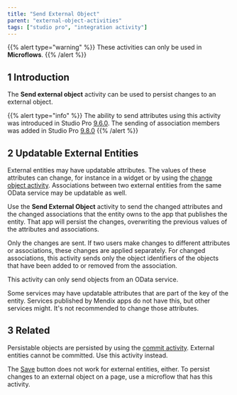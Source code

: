 ```yaml
---
title: "Send External Object"
parent: "external-object-activities"
tags: ["studio pro", "integration activity"]
---
```

{{% alert type="warning" %}}
These activities can only be used in **Microflows**.
{{% /alert %}}

## 1 Introduction

The **Send external object** activity can be used to persist changes to an external object.

{{% alert type="info" %}}
The ability to send attributes using this activity was introduced in Studio Pro [9.6.0](/releasenotes/studio-pro/9.6). The sending of association members was added in Studio Pro [9.8.0](/releasenotes/studio-pro/9.8)
{{% /alert %}}

## 2 Updatable External Entities

External entities may have updatable attributes. The values of these attributes can change, for instance in a widget or by using the [change object activity](change-object). Associations between two external entities from the same OData service may be updatable as well.

Use the **Send External Object** activity to send the changed attributes and the changed associations that the entity owns to the app that publishes the entity. That app will persist the changes, overwriting the previous values of the attributes and associations.

Only the changes are sent. If two users make changes to different attributes or associations, these changes are applied separately. For changed associations, this activity sends only the object identifiers of the objects that have been added to or removed from the association.

This activity can only send objects from an OData service.

Some services may have updatable attributes that are part of the key of the entity. Services published by Mendix apps do not have this, but other services might. It's not recommended to change those attributes.

## 3 Related

Persistable objects are persisted by using the [commit activity](committing-objects). External entities cannot be committed. Use this activity instead.

The [Save](button-widgets) button does not work for external entities, either. To persist changes to an external object on a page, use a microflow that has this activity.
